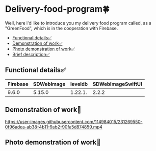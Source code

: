 # Delivery-food-program🍀
Well, here I'd like to introduce you my delivery food program called, as a "GreenFood", which is in the cooperation with Firebase.
-  [Functional details✅](#Functional-details✅)
-  [Demonstration of work✅](#Demonstration-of-work✅)
-  [Photo demonstration of work✅](#Photo-demonstration-of-work✅)
-  [Brief description✅](#Brief-description✅)
<a name="Functional-details🔐"/></a>
## Functional details✅
| **Firebase**    | **SDWebImage**  | **leveldb**     | **SDWebImageSwiftUI** |
|-----------------|-----------------|-----------------|-----------------------|
| 9.6.0           | 5.15.0          | 1.22.1.         | 2.2.2                 |






<a name="Demonstration-of-work📲"/></a>
## Demonstration of work📲
https://user-images.githubusercontent.com/114984015/231269550-0f96adea-ab38-4b11-9ab2-90fa5d874859.mp4

<a name="Photo-demonstration-of-work📸"/></a>
## Photo demonstration of work📸
